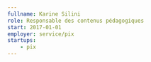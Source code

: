 ```yaml
---
fullname: Karine Silini
role: Responsable des contenus pédagogiques
start: 2017-01-01
employer: service/pix
startups:
    - pix
---
```

